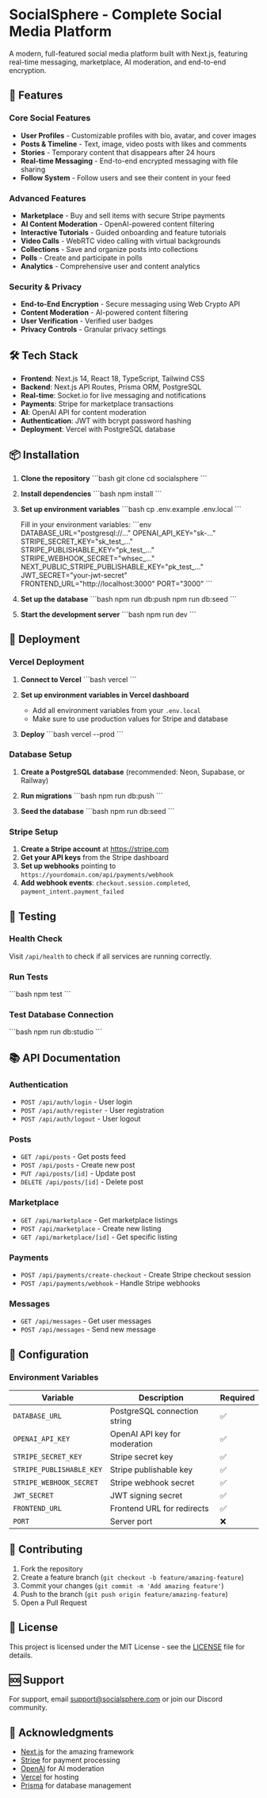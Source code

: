 # SocialSphere - Complete Social Media Platform

A modern, full-featured social media platform built with Next.js, featuring real-time messaging, marketplace, AI moderation, and end-to-end encryption.

## 🚀 Features

### Core Social Features
- **User Profiles** - Customizable profiles with bio, avatar, and cover images
- **Posts & Timeline** - Text, image, video posts with likes and comments
- **Stories** - Temporary content that disappears after 24 hours
- **Real-time Messaging** - End-to-end encrypted messaging with file sharing
- **Follow System** - Follow users and see their content in your feed

### Advanced Features
- **Marketplace** - Buy and sell items with secure Stripe payments
- **AI Content Moderation** - OpenAI-powered content filtering
- **Interactive Tutorials** - Guided onboarding and feature tutorials
- **Video Calls** - WebRTC video calling with virtual backgrounds
- **Collections** - Save and organize posts into collections
- **Polls** - Create and participate in polls
- **Analytics** - Comprehensive user and content analytics

### Security & Privacy
- **End-to-End Encryption** - Secure messaging using Web Crypto API
- **Content Moderation** - AI-powered content filtering
- **User Verification** - Verified user badges
- **Privacy Controls** - Granular privacy settings

## 🛠️ Tech Stack

- **Frontend**: Next.js 14, React 18, TypeScript, Tailwind CSS
- **Backend**: Next.js API Routes, Prisma ORM, PostgreSQL
- **Real-time**: Socket.io for live messaging and notifications
- **Payments**: Stripe for marketplace transactions
- **AI**: OpenAI API for content moderation
- **Authentication**: JWT with bcrypt password hashing
- **Deployment**: Vercel with PostgreSQL database

## 📦 Installation

1. **Clone the repository**
   \`\`\`bash
   git clone <repository-url>
   cd socialsphere
   \`\`\`

2. **Install dependencies**
   \`\`\`bash
   npm install
   \`\`\`

3. **Set up environment variables**
   \`\`\`bash
   cp .env.example .env.local
   \`\`\`
   
   Fill in your environment variables:
   \`\`\`env
   DATABASE_URL="postgresql://..."
   OPENAI_API_KEY="sk-..."
   STRIPE_SECRET_KEY="sk_test_..."
   STRIPE_PUBLISHABLE_KEY="pk_test_..."
   STRIPE_WEBHOOK_SECRET="whsec_..."
   NEXT_PUBLIC_STRIPE_PUBLISHABLE_KEY="pk_test_..."
   JWT_SECRET="your-jwt-secret"
   FRONTEND_URL="http://localhost:3000"
   PORT="3000"
   \`\`\`

4. **Set up the database**
   \`\`\`bash
   npm run db:push
   npm run db:seed
   \`\`\`

5. **Start the development server**
   \`\`\`bash
   npm run dev
   \`\`\`

## 🚀 Deployment

### Vercel Deployment

1. **Connect to Vercel**
   \`\`\`bash
   vercel
   \`\`\`

2. **Set up environment variables in Vercel dashboard**
   - Add all environment variables from your `.env.local`
   - Make sure to use production values for Stripe and database

3. **Deploy**
   \`\`\`bash
   vercel --prod
   \`\`\`

### Database Setup

1. **Create a PostgreSQL database** (recommended: Neon, Supabase, or Railway)

2. **Run migrations**
   \`\`\`bash
   npm run db:push
   \`\`\`

3. **Seed the database**
   \`\`\`bash
   npm run db:seed
   \`\`\`

### Stripe Setup

1. **Create a Stripe account** at https://stripe.com
2. **Get your API keys** from the Stripe dashboard
3. **Set up webhooks** pointing to `https://yourdomain.com/api/payments/webhook`
4. **Add webhook events**: `checkout.session.completed`, `payment_intent.payment_failed`

## 🧪 Testing

### Health Check
Visit `/api/health` to check if all services are running correctly.

### Run Tests
\`\`\`bash
npm test
\`\`\`

### Test Database Connection
\`\`\`bash
npm run db:studio
\`\`\`

## 📚 API Documentation

### Authentication
- `POST /api/auth/login` - User login
- `POST /api/auth/register` - User registration
- `POST /api/auth/logout` - User logout

### Posts
- `GET /api/posts` - Get posts feed
- `POST /api/posts` - Create new post
- `PUT /api/posts/[id]` - Update post
- `DELETE /api/posts/[id]` - Delete post

### Marketplace
- `GET /api/marketplace` - Get marketplace listings
- `POST /api/marketplace` - Create new listing
- `GET /api/marketplace/[id]` - Get specific listing

### Payments
- `POST /api/payments/create-checkout` - Create Stripe checkout session
- `POST /api/payments/webhook` - Handle Stripe webhooks

### Messages
- `GET /api/messages` - Get user messages
- `POST /api/messages` - Send new message

## 🔧 Configuration

### Environment Variables

| Variable | Description | Required |
|----------|-------------|----------|
| `DATABASE_URL` | PostgreSQL connection string | ✅ |
| `OPENAI_API_KEY` | OpenAI API key for moderation | ✅ |
| `STRIPE_SECRET_KEY` | Stripe secret key | ✅ |
| `STRIPE_PUBLISHABLE_KEY` | Stripe publishable key | ✅ |
| `STRIPE_WEBHOOK_SECRET` | Stripe webhook secret | ✅ |
| `JWT_SECRET` | JWT signing secret | ✅ |
| `FRONTEND_URL` | Frontend URL for redirects | ✅ |
| `PORT` | Server port | ❌ |

## 🤝 Contributing

1. Fork the repository
2. Create a feature branch (`git checkout -b feature/amazing-feature`)
3. Commit your changes (`git commit -m 'Add amazing feature'`)
4. Push to the branch (`git push origin feature/amazing-feature`)
5. Open a Pull Request

## 📄 License

This project is licensed under the MIT License - see the [LICENSE](LICENSE) file for details.

## 🆘 Support

For support, email support@socialsphere.com or join our Discord community.

## 🙏 Acknowledgments

- [Next.js](https://nextjs.org/) for the amazing framework
- [Stripe](https://stripe.com/) for payment processing
- [OpenAI](https://openai.com/) for AI moderation
- [Vercel](https://vercel.com/) for hosting
- [Prisma](https://prisma.io/) for database management
